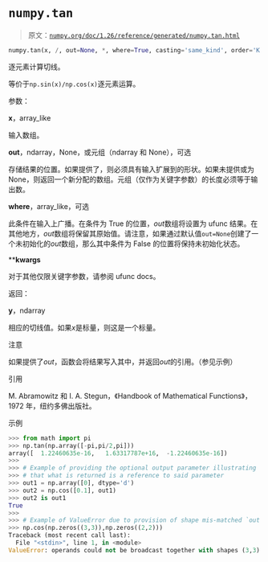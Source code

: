 # `numpy.tan`

> 原文：[`numpy.org/doc/1.26/reference/generated/numpy.tan.html`](https://numpy.org/doc/1.26/reference/generated/numpy.tan.html)

```py
numpy.tan(x, /, out=None, *, where=True, casting='same_kind', order='K', dtype=None, subok=True[, signature, extobj]) = <ufunc 'tan'>
```

逐元素计算切线。

等价于`np.sin(x)/np.cos(x)`逐元素运算。

参数：

**x**，array_like

输入数组。

**out**，ndarray，None，或元组（ndarray 和 None），可选

存储结果的位置。如果提供了，则必须具有输入扩展到的形状。如果未提供或为 None，则返回一个新分配的数组。元组（仅作为关键字参数）的长度必须等于输出数。

**where**，array_like，可选

此条件在输入上广播。在条件为 True 的位置，*out*数组将设置为 ufunc 结果。在其他地方，*out*数组将保留其原始值。请注意，如果通过默认值`out=None`创建了一个未初始化的*out*数组，那么其中条件为 False 的位置将保持未初始化状态。

****kwargs**

对于其他仅限关键字参数，请参阅 ufunc docs。

返回：

**y**，ndarray

相应的切线值。如果*x*是标量，则这是一个标量。

注意

如果提供了*out*，函数会将结果写入其中，并返回*out*的引用。（参见示例）

引用

M. Abramowitz 和 I. A. Stegun，《Handbook of Mathematical Functions》，1972 年，纽约多佛出版社。

示例

```py
>>> from math import pi
>>> np.tan(np.array([-pi,pi/2,pi]))
array([  1.22460635e-16,   1.63317787e+16,  -1.22460635e-16])
>>>
>>> # Example of providing the optional output parameter illustrating
>>> # that what is returned is a reference to said parameter
>>> out1 = np.array([0], dtype='d')
>>> out2 = np.cos([0.1], out1)
>>> out2 is out1
True
>>>
>>> # Example of ValueError due to provision of shape mis-matched `out`
>>> np.cos(np.zeros((3,3)),np.zeros((2,2)))
Traceback (most recent call last):
  File "<stdin>", line 1, in <module>
ValueError: operands could not be broadcast together with shapes (3,3) (2,2) 
```
